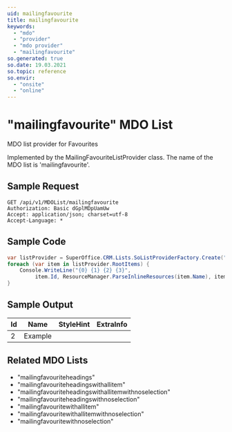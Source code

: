 ```yaml
---
uid: mailingfavourite
title: mailingfavourite
keywords:
  - "mdo"
  - "provider"
  - "mdo provider"
  - "mailingfavourite"
so.generated: true
so.date: 19.03.2021
so.topic: reference
so.envir:
  - "onsite"
  - "online"
---
```


# "mailingfavourite" MDO List
MDO list provider for Favourites



Implemented by the <see cref="T:SuperOffice.CRM.Lists.MailingFavouriteListProvider">MailingFavouriteListProvider</see> class.
The name of the MDO list is 'mailingfavourite'.




## Sample Request

```http!
GET /api/v1/MDOList/mailingfavourite
Authorization: Basic dGplMDpUamUw
Accept: application/json; charset=utf-8
Accept-Language: *

```

## Sample Code
```cs
var listProvider = SuperOffice.CRM.Lists.SoListProviderFactory.Create("mailingfavourite", forceFlatList: true);
foreach (var item in listProvider.RootItems) {
    Console.WriteLine("{0} {1} {2} {3}", 
         item.Id, ResourceManager.ParseInlineResources(item.Name), item.StyleHint, item.ExtraInfo);
}
```

## Sample Output

|Id   | Name  |StyleHint|ExtraInfo |
| --- | ----- | ------- | -------- |
| 2 | Example | | |


## Related MDO Lists

* "mailingfavouriteheadings"
* "mailingfavouriteheadingswithallitem"
* "mailingfavouriteheadingswithallitemwithnoselection"
* "mailingfavouriteheadingswithnoselection"
* "mailingfavouritewithallitem"
* "mailingfavouritewithallitemwithnoselection"
* "mailingfavouritewithnoselection"
